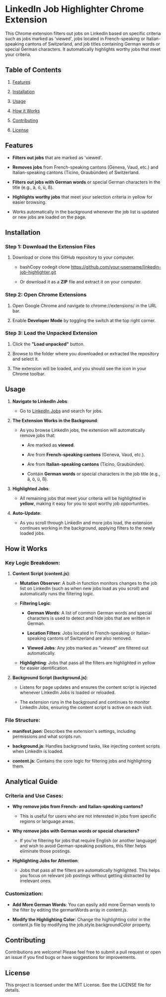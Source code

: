 LinkedIn Job Highlighter Chrome Extension
=========================================

This Chrome extension filters out jobs on LinkedIn based on specific criteria such as jobs marked as 'viewed', jobs located in French-speaking or Italian-speaking cantons of Switzerland, and job titles containing German words or special German characters. It automatically highlights worthy jobs that meet your criteria.

Table of Contents
-----------------

1.  [Features](#features)
    
2.  [Installation](#installation)
    
3.  [Usage](#usage)
    
4.  [How it Works](#how-it-works)
    
5.  [Contributing](#contributing)
    
6.  [License](#license)
    

Features
--------

*   **Filters out jobs** that are marked as 'viewed'.
    
*   **Removes jobs** from French-speaking cantons (Geneva, Vaud, etc.) and Italian-speaking cantons (Ticino, Graubünden) of Switzerland.
    
*   **Filters out jobs with German words** or special German characters in the title (e.g., ä, ö, ü, ß).
    
*   **Highlights worthy jobs** that meet your selection criteria in yellow for easier browsing.
    
*   Works automatically in the background whenever the job list is updated or new jobs are loaded on the page.
    

Installation
------------

### Step 1: Download the Extension Files

1.  Download or clone this GitHub repository to your computer.
    
    *   bashCopy codegit clone https://github.com/your-username/linkedin-job-highlighter.git
        
    *   Or download it as a **ZIP** file and extract it on your computer.
        

### Step 2: Open Chrome Extensions

1.  Open Google Chrome and navigate to chrome://extensions/ in the URL bar.
    
2.  Enable **Developer Mode** by toggling the switch at the top right corner.
    

### Step 3: Load the Unpacked Extension

1.  Click the **"Load unpacked"** button.
    
2.  Browse to the folder where you downloaded or extracted the repository and select it.
    
3.  The extension will be loaded, and you should see the icon in your Chrome toolbar.
    

Usage
-----

1.  **Navigate to LinkedIn Jobs**:
    
    *   Go to [LinkedIn Jobs](https://www.linkedin.com/jobs) and search for jobs.
        
2.  **The Extension Works in the Background**:
    
    *   As you browse LinkedIn jobs, the extension will automatically remove jobs that:
        
        *   Are marked as **viewed**.
            
        *   Are from **French-speaking cantons** (Geneva, Vaud, etc.).
            
        *   Are from **Italian-speaking cantons** (Ticino, Graubünden).
            
        *   Contain **German words** or special characters in the job title (e.g., ä, ö, ü, ß).
            
3.  **Highlighted Jobs**:
    
    *   All remaining jobs that meet your criteria will be highlighted in **yellow**, making it easy for you to spot worthy job opportunities.
        
4.  **Auto-Update**:
    
    *   As you scroll through LinkedIn and more jobs load, the extension continues working in the background, applying filters to the newly loaded jobs.
        

How it Works
------------

### Key Logic Breakdown:

1.  **Content Script (content.js)**:
    
    *   **Mutation Observer**: A built-in function monitors changes to the job list on LinkedIn (such as when new jobs load as you scroll) and automatically runs the filtering logic.
        
    *   **Filtering Logic**:
        
        *   **German Words**: A list of common German words and special characters is used to detect and hide jobs that are written in German.
            
        *   **Location Filters**: Jobs located in French-speaking or Italian-speaking cantons of Switzerland are also removed.
            
        *   **Viewed Jobs**: Any jobs marked as "viewed" are filtered out automatically.
            
    *   **Highlighting**: Jobs that pass all the filters are highlighted in yellow for easier identification.
        
2.  **Background Script (background.js)**:
    
    *   Listens for page updates and ensures the content script is injected whenever LinkedIn Jobs is loaded or reloaded.
        
    *   The extension runs in the background and continues to monitor LinkedIn Jobs, ensuring the content script is active on each visit.
        

### File Structure:

*   **manifest.json**: Describes the extension's settings, including permissions and what scripts run.
    
*   **background.js**: Handles background tasks, like injecting content scripts when LinkedIn is loaded.
    
*   **content.js**: Contains the core logic for filtering jobs and highlighting them.
    

Analytical Guide
----------------

### Criteria and Use Cases:

*   **Why remove jobs from French- and Italian-speaking cantons?**
    
    *   This is useful for users who are not interested in jobs from specific regions or language areas.
        
*   **Why remove jobs with German words or special characters?**
    
    *   If you're filtering for jobs that require English (or another language) and wish to avoid German-speaking positions, this filter helps eliminate those postings.
        
*   **Highlighting Jobs for Attention**:
    
    *   Jobs that pass all the filters are automatically highlighted. This helps you focus on relevant job postings without getting distracted by irrelevant ones.
        

### Customization:

*   **Add More German Words**: You can easily add more German words to the filter by editing the germanWords array in content.js.
    
*   **Modify the Highlighting Color**: Change the highlighting color in the content.js file by modifying the job.style.backgroundColor property.
    

Contributing
------------

Contributions are welcome! Please feel free to submit a pull request or open an issue if you find bugs or have suggestions for improvements.

License
-------

This project is licensed under the MIT License. See the LICENSE file for details.